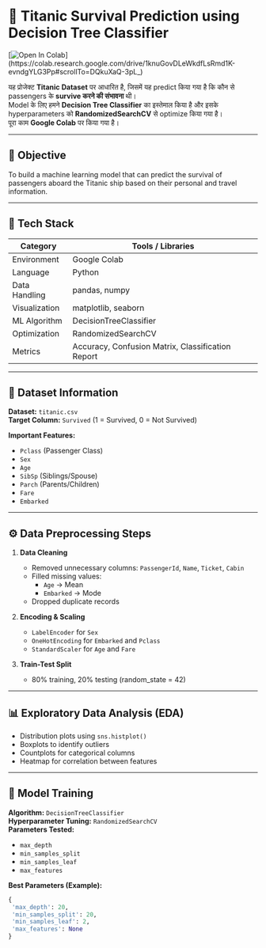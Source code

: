 # 🚢 Titanic Survival Prediction using Decision Tree Classifier

[![Open In Colab](https://colab.research.google.com/drive/1knuGovDLeWkdfLsRmd1K-evndgYLG3Pp#scrollTo=DQkuXaQ-3pL_)](https://colab.research.google.com/drive/1knuGovDLeWkdfLsRmd1K-evndgYLG3Pp#scrollTo=DQkuXaQ-3pL_)

यह प्रोजेक्ट **Titanic Dataset** पर आधारित है, जिसमें यह predict किया गया है कि कौन से passengers के **survive करने की संभावना** थी।  
Model के लिए हमने **Decision Tree Classifier** का इस्तेमाल किया है और इसके hyperparameters को **RandomizedSearchCV** से optimize किया गया है।  
पूरा काम **Google Colab** पर किया गया है।

---

## 🎯 Objective

To build a machine learning model that can predict the survival of passengers aboard the Titanic ship based on their personal and travel information.

---

## 🧠 Tech Stack

| Category | Tools / Libraries |
|-----------|------------------|
| Environment | Google Colab |
| Language | Python |
| Data Handling | pandas, numpy |
| Visualization | matplotlib, seaborn |
| ML Algorithm | DecisionTreeClassifier |
| Optimization | RandomizedSearchCV |
| Metrics | Accuracy, Confusion Matrix, Classification Report |

---

## 📂 Dataset Information

**Dataset:** `titanic.csv`  
**Target Column:** `Survived` (1 = Survived, 0 = Not Survived)

**Important Features:**
- `Pclass` (Passenger Class)
- `Sex`
- `Age`
- `SibSp` (Siblings/Spouse)
- `Parch` (Parents/Children)
- `Fare`
- `Embarked`

---

## ⚙️ Data Preprocessing Steps

1. **Data Cleaning**
   - Removed unnecessary columns: `PassengerId`, `Name`, `Ticket`, `Cabin`
   - Filled missing values:
     - `Age` → Mean
     - `Embarked` → Mode
   - Dropped duplicate records

2. **Encoding & Scaling**
   - `LabelEncoder` for `Sex`
   - `OneHotEncoding` for `Embarked` and `Pclass`
   - `StandardScaler` for `Age` and `Fare`

3. **Train-Test Split**
   - 80% training, 20% testing (random_state = 42)

---

## 📊 Exploratory Data Analysis (EDA)

- Distribution plots using `sns.histplot()`
- Boxplots to identify outliers  
- Countplots for categorical columns  
- Heatmap for correlation between features  

---

## 🌲 Model Training

**Algorithm:** `DecisionTreeClassifier`  
**Hyperparameter Tuning:** `RandomizedSearchCV`  
**Parameters Tested:**
- `max_depth`
- `min_samples_split`
- `min_samples_leaf`
- `max_features`

**Best Parameters (Example):**
```python
{
 'max_depth': 20,
 'min_samples_split': 20,
 'min_samples_leaf': 2,
 'max_features': None
}
